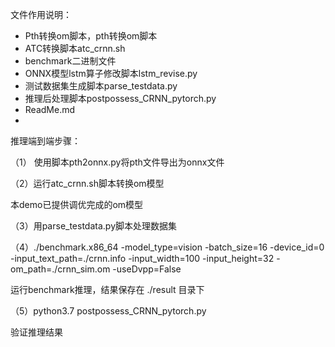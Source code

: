 文件作用说明：

- Pth转换om脚本，pth转换om脚本
- ATC转换脚本atc_crnn.sh
- benchmark二进制文件
- ONNX模型lstm算子修改脚本lstm_revise.py
- 测试数据集生成脚本parse_testdata.py
- 推理后处理脚本postpossess_CRNN_pytorch.py
- ReadMe.md
- 

推理端到端步骤：

（1） 使用脚本pth2onnx.py将pth文件导出为onnx文件



（2）运行atc_crnn.sh脚本转换om模型

本demo已提供调优完成的om模型



（3）用parse_testdata.py脚本处理数据集



（4）./benchmark.x86_64 -model_type=vision -batch_size=16 -device_id=0 -input_text_path=./crnn.info -input_width=100 -input_height=32 -om_path=./crnn_sim.om -useDvpp=False

运行benchmark推理，结果保存在 ./result 目录下



（5）python3.7 postpossess_CRNN_pytorch.py

验证推理结果

